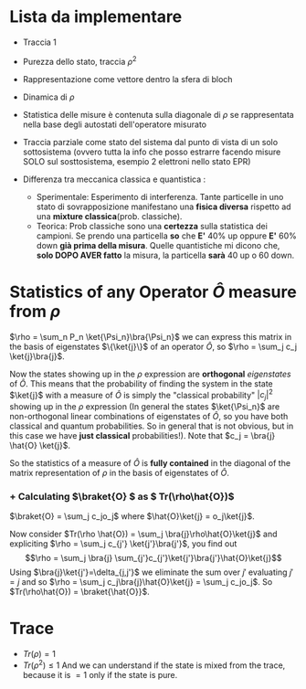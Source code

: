 # Lista da implementare
- Traccia 1
- Purezza dello stato, traccia $\rho^2$
- Rappresentazione come vettore dentro la sfera di bloch
- Dinamica di $\rho$
- Statistica delle misure è contenuta sulla diagonale di $\rho$ se rappresentata nella base degli autostati dell'operatore misurato
- Traccia parziale come stato del sistema dal punto di vista di un solo sottosistema (ovvero tutta la info che posso estrarre facendo misure SOLO sul sosttosistema, esempio 2 elettroni nello stato EPR)

- Differenza tra meccanica classica e quantistica :
    - Sperimentale: Esperimento di interferenza. Tante particelle in uno stato di sovrapposizione manifestano una **fisica diversa** rispetto ad una **mixture classica**(prob. classiche).
    - Teorica: Prob classiche sono una **certezza** sulla statistica dei campioni. Se prendo una particella **so** che **E'** 40% up oppure **E'** 60% down **già prima della misura**. Quelle quantistiche mi dicono che, **solo DOPO AVER fatto** la misura, la particella **sarà** 40 up o 60 down.  

# Statistics of any Operator $\hat{O}$ measure from $\rho$
$\rho = \sum_n P_n \ket{\Psi_n}\bra{\Psi_n}$
we can express this matrix in the basis of eigenstates $\{\ket{j}\}$ of an operator $\hat{O}$, so $\rho = \sum_j c_j \ket{j}\bra{j}$.

Now the states showing up in the $\rho$ expression are **orthogonal** _eigenstates_ of $\hat{O}$. This means that the probability of finding the system in the state $\ket{j}$ with a measure of $\hat{O}$ is simply the "classical probability" $|c_j|^2$ showing up in the $\rho$ expression (In general the states $\ket{\Psi_n}$ are non-orthogonal linear combinations of eigenstates of $\hat{O}$, so you have both classical and quantum probabilities. So in general that is not obvious, but in this case we have **just classical** probabilities!). Note that $c_j = \bra{j} \hat{O} \ket{j}$.

So the statistics of a measure of $\hat{O}$ is **fully contained** in the diagonal of the matrix representation of $\rho$ in the basis of eigenstates of $\hat{O}$.

### + Calculating $\braket{O} $ as $ Tr(\rho\hat{O})$
$\braket{O} = \sum_j c_jo_j$ where $\hat{O}\ket{j} = o_j\ket{j}$.

Now consider $Tr(\rho \hat{O}) = \sum_j \bra{j}\rho\hat{O}\ket{j}$ and expliciting $\rho = \sum_j c_{j'} \ket{j'}\bra{j'}$, you find out
$$\rho = \sum_j \bra{j} \sum_{j'}c_{j'}\ket{j'}\bra{j'}\hat{O}\ket{j}$$
Using $\bra{j}\ket{j'}=\delta_{j,j'}$ we eliminate the sum over $j'$ evaluating $j'=j$ and so $\rho = \sum_j c_j\bra{j}\hat{O}\ket{j} = \sum_j c_jo_j$.
So $Tr(\rho\hat{O}) = \braket{\hat{O}}$.

# Trace
- $Tr(\rho) = 1$
- $Tr(\rho^2) \leq 1$
And we can understand if the state is mixed from the trace, because it is $=1$ only if the state is pure.

